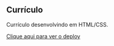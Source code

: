 
## Currículo 

Currículo desenvolvindo em HTML/CSS.

[Clique aqui para ver o deploy](https://thiagoosg.github.io/curriculo/)
